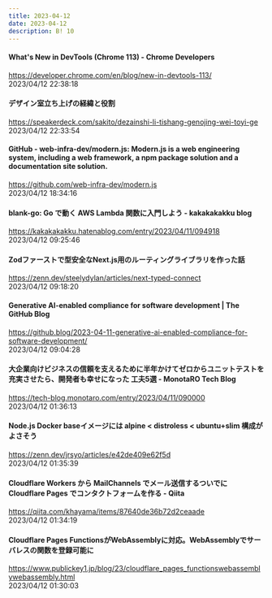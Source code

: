 ```yaml
---
title: 2023-04-12
date: 2023-04-12
description: B! 10
---
```


#### What's New in DevTools (Chrome 113) - Chrome Developers
https://developer.chrome.com/en/blog/new-in-devtools-113/<br>
2023/04/12 22:38:18<br>


#### デザイン室立ち上げの経緯と役割
https://speakerdeck.com/sakito/dezainshi-li-tishang-genojing-wei-toyi-ge<br>
2023/04/12 22:33:54<br>


#### GitHub - web-infra-dev/modern.js: Modern.js is a web engineering system, including a web framework, a npm package solution and a documentation site solution.
https://github.com/web-infra-dev/modern.js<br>
2023/04/12 18:34:16<br>


#### blank-go: Go で動く AWS Lambda 関数に入門しよう - kakakakakku blog
https://kakakakakku.hatenablog.com/entry/2023/04/11/094918<br>
2023/04/12 09:25:46<br>


#### Zodファーストで型安全なNext.js用のルーティングライブラリを作った話
https://zenn.dev/steelydylan/articles/next-typed-connect<br>
2023/04/12 09:18:20<br>


#### Generative AI-enabled compliance for software development | The GitHub Blog
https://github.blog/2023-04-11-generative-ai-enabled-compliance-for-software-development/<br>
2023/04/12 09:04:28<br>


#### 大企業向けビジネスの信頼を支えるために半年かけてゼロからユニットテストを充実させたら、開発者も幸せになった 工夫5選 - MonotaRO Tech Blog
https://tech-blog.monotaro.com/entry/2023/04/11/090000<br>
2023/04/12 01:36:13<br>


#### Node.js Docker baseイメージには alpine &lt; distroless &lt; ubuntu+slim 構成がよさそう
https://zenn.dev/jrsyo/articles/e42de409e62f5d<br>
2023/04/12 01:35:39<br>


#### Cloudflare Workers から MailChannels でメール送信するついでに Cloudflare Pages でコンタクトフォームを作る - Qiita
https://qiita.com/khayama/items/87640de36b72d2ceaade<br>
2023/04/12 01:34:19<br>


#### Cloudflare Pages FunctionsがWebAssemblyに対応。WebAssemblyでサーバレスの関数を登録可能に
https://www.publickey1.jp/blog/23/cloudflare_pages_functionswebassemblywebassembly.html<br>
2023/04/12 01:30:03<br>


